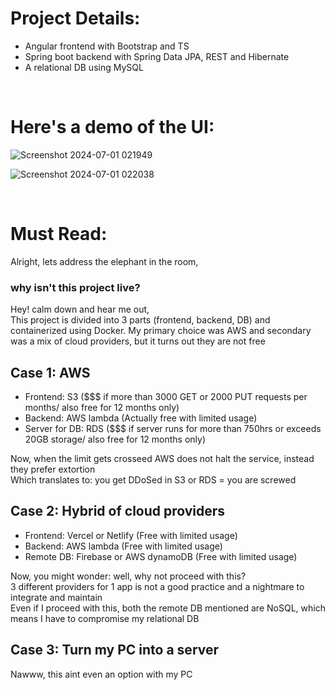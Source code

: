 # Project Details:
<ul>
  <li>Angular frontend with Bootstrap and TS</li>
  <li>Spring boot backend with Spring Data JPA, REST and Hibernate</li>
  <li>A relational DB using MySQL</li>
</ul>
<br>

# Here's a demo of the UI:

![Screenshot 2024-07-01 021949](https://github.com/rengoku33/witcher-alchemy/assets/89008619/ccdc2cb7-a488-425f-8873-bf828a7841cc)

![Screenshot 2024-07-01 022038](https://github.com/rengoku33/witcher-alchemy/assets/89008619/27c1690f-38f4-4251-a6f9-27b20a7ec128)

<br>

# Must Read:
Alright, lets address the elephant in the room,
<h3>why isn't this project live?</h3>
Hey! calm down and hear me out,<br>This project is divided into 3 parts (frontend, backend, DB) and containerized using Docker. My primary choice was AWS and secondary was a mix of cloud providers, but it turns out they are not free

## Case 1: AWS
<ul>
  <li>Frontend: S3 ($$$ if more than 3000 GET or 2000 PUT requests per months/ also free for 12 months only)</li>
  <li>Backend: AWS lambda (Actually free with limited usage)</li>
  <li>Server for DB: RDS ($$$ if server runs for more than 750hrs or exceeds 20GB storage/ also free for 12 months only)</li>
</ul>
Now, when the limit gets crosseed AWS does not halt the service, instead they prefer extortion<br>
Which translates to: you get DDoSed in S3 or RDS = you are screwed

## Case 2: Hybrid of cloud providers
<ul>
  <li>Frontend: Vercel or Netlify (Free with limited usage)</li>
  <li>Backend: AWS lambda (Free with limited usage)</li>
  <li>Remote DB: Firebase or AWS dynamoDB (Free with limited usage)</li>
</ul>
Now, you might wonder: well, why not proceed with this?<br>
3 different providers for 1 app is not a good practice and a nightmare to integrate and maintain<br>
Even if I proceed with this, both the remote DB mentioned are NoSQL, which means I have to compromise my relational DB 

## Case 3: Turn my PC into a server
Nawww, this aint even an option with my PC

